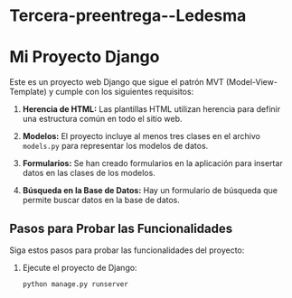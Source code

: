 # Tercera-preentrega--Ledesma

# Mi Proyecto Django

Este es un proyecto web Django que sigue el patrón MVT (Model-View-Template) y cumple con los siguientes requisitos:

1. **Herencia de HTML:** Las plantillas HTML utilizan herencia para definir una estructura común en todo el sitio web.

2. **Modelos:** El proyecto incluye al menos tres clases en el archivo `models.py` para representar los modelos de datos.

3. **Formularios:** Se han creado formularios en la aplicación para insertar datos en las clases de los modelos.

4. **Búsqueda en la Base de Datos:** Hay un formulario de búsqueda que permite buscar datos en la base de datos.

## Pasos para Probar las Funcionalidades

Siga estos pasos para probar las funcionalidades del proyecto:

1. Ejecute el proyecto de Django:

   ```bash
   python manage.py runserver
